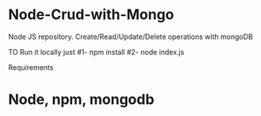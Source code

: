 # Node-Crud-with-Mongo
Node JS repository. Create/Read/Update/Delete operations with mongoDB

TO Run it locally just 
#1- npm install
#2- node index.js

Requirements
# Node, npm, mongodb

